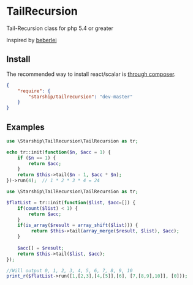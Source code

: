 TailRecursion
=============

Tail-Recursion class for php 5.4 or greater

Inspired by [beberlei](https://gist.github.com/beberlei/4145442)

## Install

The recommended way to install react/scalar is [through composer](http://getcomposer.org).

```JSON
{
    "require": {
        "starship/tailrecursion": "dev-master"
    }
}
```

## Examples

```php
use \Starship\TailRecursion\TailRecursion as tr;

echo tr::init(function($n, $acc = 1) {
    if ($n == 1) {
        return $acc;
    }
    return $this->tail($n - 1, $acc * $n);
})->run(4);  // 1 * 2 * 3 * 4 = 24
```

```php
use \Starship\TailRecursion\TailRecursion as tr;

$flatList = tr::init(function($list, $acc=[]) {
	if(count($list) < 1) {
		return $acc;
	}
	if(is_array($result = array_shift($list))) {	
		 return $this->tail(array_merge($result, $list), $acc);	
	}
	
	$acc[] = $result;		
	return $this->tail($list, $acc);
});

//Will output 0, 1, 2, 3, 4, 5, 6, 7, 8, 9, 10
print_r($flatList->run([1,[2,3],[4,[5]],[6], [7,[8,9],10]], [0])); 
```
